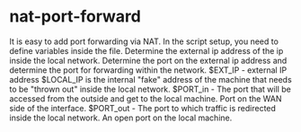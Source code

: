 # nat-port-forward

It is easy to add port forwarding via NAT.
In the script setup, you need to define variables inside the file.
Determine the external ip address of the ip inside the local network.
Determine the port on the external ip address and determine the port for forwarding within the network.
$EXT_IP - external IP address
$LOCAL_IP is the internal "fake" address of the machine that needs to be "thrown out" inside the local network.
$PORT_in - The port that will be accessed from the outside and get to the local machine. Port on the WAN side of the interface.
$PORT_out - The port to which traffic is redirected inside the local network. An open port on the local machine.
